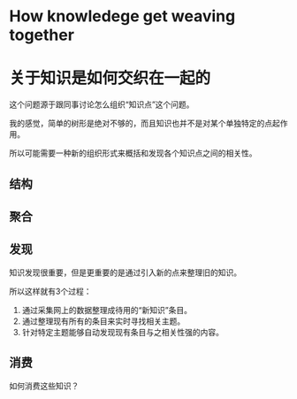 # How knowledege get weaving together
# 关于知识是如何交织在一起的


这个问题源于跟同事讨论怎么组织“知识点”这个问题。

我的感觉，简单的树形是绝对不够的，而且知识也并不是对某个单独特定的点起作用。

所以可能需要一种新的组织形式来概括和发现各个知识点之间的相关性。

## 结构

## 聚合

## 发现

知识发现很重要，但是更重要的是通过引入新的点来整理旧的知识。

所以这样就有3个过程：
 1. 通过采集网上的数据整理成待用的“新知识”条目。
 2. 通过整理现有所有的条目来实时寻找相关主题。
 3. 针对特定主题能够自动发现现有条目与之相关性强的内容。
 
 
## 消费

如何消费这些知识？